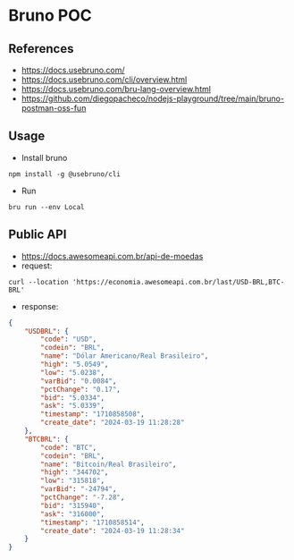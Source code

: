 # Bruno POC

## References

- https://docs.usebruno.com/
- https://docs.usebruno.com/cli/overview.html
- https://docs.usebruno.com/bru-lang-overview.html
- https://github.com/diegopacheco/nodejs-playground/tree/main/bruno-postman-oss-fun

## Usage

- Install bruno
```shell
npm install -g @usebruno/cli
```

- Run
```shell
bru run --env Local
```

## Public API

- https://docs.awesomeapi.com.br/api-de-moedas
- request:
```
curl --location 'https://economia.awesomeapi.com.br/last/USD-BRL,BTC-BRL'
```
- response:
```json
{
    "USDBRL": {
        "code": "USD",
        "codein": "BRL",
        "name": "Dólar Americano/Real Brasileiro",
        "high": "5.0549",
        "low": "5.0238",
        "varBid": "0.0084",
        "pctChange": "0.17",
        "bid": "5.0334",
        "ask": "5.0339",
        "timestamp": "1710858508",
        "create_date": "2024-03-19 11:28:28"
    },
    "BTCBRL": {
        "code": "BTC",
        "codein": "BRL",
        "name": "Bitcoin/Real Brasileiro",
        "high": "344702",
        "low": "315818",
        "varBid": "-24794",
        "pctChange": "-7.28",
        "bid": "315940",
        "ask": "316000",
        "timestamp": "1710858514",
        "create_date": "2024-03-19 11:28:34"
    }
}
```